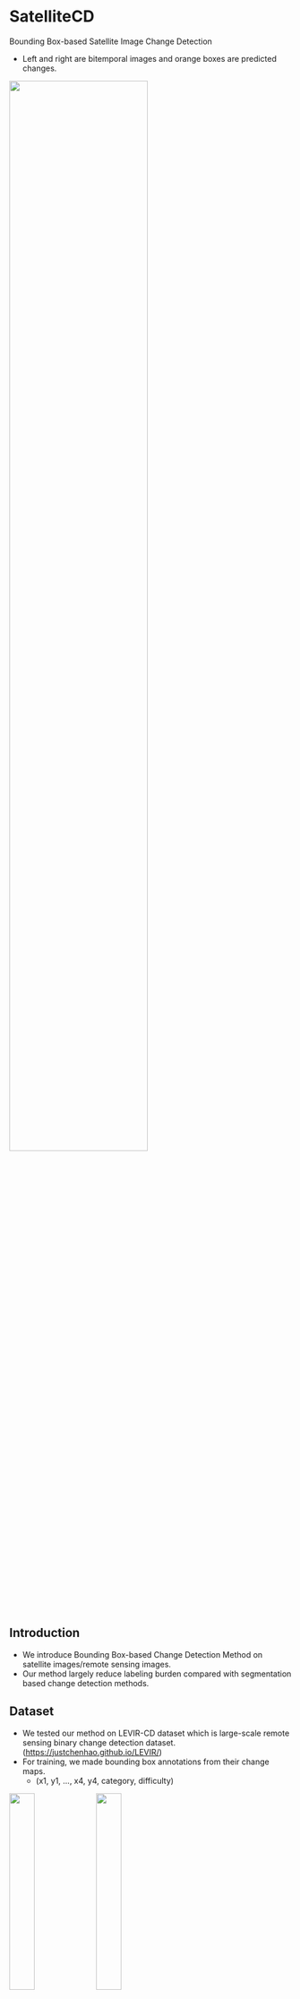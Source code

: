 # SatelliteCD
Bounding Box-based Satellite Image Change Detection

- Left and right are bitemporal images and orange boxes are predicted changes.
<img src="https://user-images.githubusercontent.com/16814077/208929986-185eb955-db17-4815-99c7-ab21bc0d3c38.gif" width=70% height=70%>

Introduction
------------
- We introduce Bounding Box-based Change Detection Method on satellite images/remote sensing images.
- Our method largely reduce labeling burden compared with segmentation based change detection methods.

Dataset
-------------
- We tested our method on LEVIR-CD dataset which is large-scale remote sensing binary change detection dataset.
(https://justchenhao.github.io/LEVIR/)
- For training, we made bounding box annotations from their change maps.
   - (x1, y1, ..., x4, y4, category, difficulty)
<p float="left">  
  <img src="https://user-images.githubusercontent.com/16814077/208937426-6439efd5-4e3e-4f0d-a48f-1b025707cf10.png" width=30% height=30%>
  <img src="https://user-images.githubusercontent.com/16814077/208936388-f9074bb5-5ca8-4bb8-8e5c-c11033e0f520.PNG" width=30% height=30%>  
</p>


Contact
--------------
If you have any questions, feel free to email me at hyunjipak0617@gmail.com
